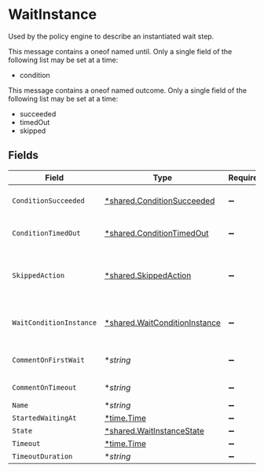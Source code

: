 # WaitInstance

Used by the policy engine to describe an instantiated wait step.

This message contains a oneof named until. Only a single field of the following list may be set at a time:
  - condition


This message contains a oneof named outcome. Only a single field of the following list may be set at a time:
  - succeeded
  - timedOut
  - skipped



## Fields

| Field                                                                                  | Type                                                                                   | Required                                                                               | Description                                                                            |
| -------------------------------------------------------------------------------------- | -------------------------------------------------------------------------------------- | -------------------------------------------------------------------------------------- | -------------------------------------------------------------------------------------- |
| `ConditionSucceeded`                                                                   | [*shared.ConditionSucceeded](../../../pkg/models/shared/conditionsucceeded.md)         | :heavy_minus_sign:                                                                     | The ConditionSucceeded message.                                                        |
| `ConditionTimedOut`                                                                    | [*shared.ConditionTimedOut](../../../pkg/models/shared/conditiontimedout.md)           | :heavy_minus_sign:                                                                     | The ConditionTimedOut message.                                                         |
| `SkippedAction`                                                                        | [*shared.SkippedAction](../../../pkg/models/shared/skippedaction.md)                   | :heavy_minus_sign:                                                                     | The SkippedAction object describes the outcome of a policy step that has been skipped. |
| `WaitConditionInstance`                                                                | [*shared.WaitConditionInstance](../../../pkg/models/shared/waitconditioninstance.md)   | :heavy_minus_sign:                                                                     | Used by the policy engine to describe an instantiated condition to wait on.            |
| `CommentOnFirstWait`                                                                   | **string*                                                                              | :heavy_minus_sign:                                                                     | The comment to post on first failed check.                                             |
| `CommentOnTimeout`                                                                     | **string*                                                                              | :heavy_minus_sign:                                                                     | The comment to post if we timeout.                                                     |
| `Name`                                                                                 | **string*                                                                              | :heavy_minus_sign:                                                                     | The name field.                                                                        |
| `StartedWaitingAt`                                                                     | [*time.Time](https://pkg.go.dev/time#Time)                                             | :heavy_minus_sign:                                                                     | N/A                                                                                    |
| `State`                                                                                | [*shared.WaitInstanceState](../../../pkg/models/shared/waitinstancestate.md)           | :heavy_minus_sign:                                                                     | The state field.                                                                       |
| `Timeout`                                                                              | [*time.Time](https://pkg.go.dev/time#Time)                                             | :heavy_minus_sign:                                                                     | N/A                                                                                    |
| `TimeoutDuration`                                                                      | **string*                                                                              | :heavy_minus_sign:                                                                     | N/A                                                                                    |